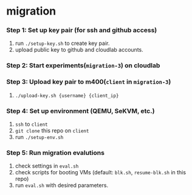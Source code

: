 # migration

### Step 1: Set up key pair (for ssh and github access)
1. run `./setup-key.sh` to create key pair.
2. upload public key to github and cloudlab accounts.

### Step 2: Start experiments(`migration-3`) on cloudlab

### Step 3: Upload key pair to m400(`client` in `migration-3`)
1. `./upload-key.sh {username} {client_ip}`

### Step 4: Set up environment (QEMU, SeKVM, etc.)
1. `ssh` to `client`
2. `git clone` this repo on `client`
3. run `./setup-env.sh`

### Step 5: Run migration evalutions
1. check settings in `eval.sh`
2. check scripts for booting VMs
  (default: `blk.sh`, `resume-blk.sh` in this repo)
3. run `eval.sh` with desired parameters.
